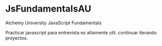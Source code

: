 # JsFundamentalsAU
Alchemy University JavaScript Fundamentals

Practicar javascript para entrevista es altamente util.
continuar iterando proyectos.
